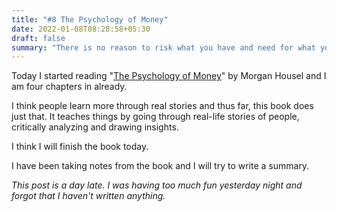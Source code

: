 ```yaml
---
title: "#8 The Psychology of Money"
date: 2022-01-08T08:28:58+05:30
draft: false
summary: "There is no reason to risk what you have and need for what you don’t have and don’t need."
---
```


Today I started reading "[The Psychology of Money](https://www.goodreads.com/book/show/41881472-the-psychology-of-money)" by Morgan Housel and I am four chapters in already.

I think people learn more through real stories and thus far, this book does just that. It teaches things by going through real-life stories of people, critically analyzing and drawing insights.

I think I will finish the book today.

I have been taking notes from the book and I will try to write a summary.

_This post is a day late. I was having too much fun yesterday night and forgot that I haven't written anything._
